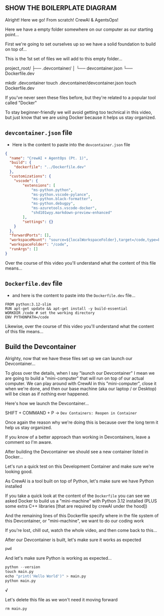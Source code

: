 ## SHOW THE BOILERPLATE DIAGRAM

Alright! Here we go! From scratch! CrewAI & AgentsOps!

Here we have a empty folder somewhere on our computer as our starting point...

First we're going to set ourselves up so we have a solid foundation to build on top of...

This is the 1st set of files we will add to this empty folder...

project_root/
├── .devcontainer/
│   └── devcontainer.json
└── Dockerfile.dev

mkdir .devcontainer
touch .devcontainer/devcontainer.json
touch Dockerfile.dev

If you've never seen these files before, but they're related to a popular tool called "Docker"

To stay beginner-friendly we will avoid getting too technical in this video, but just know that we are using Docker because it helps us stay organized.

## `devcontainer.json` file

- Here is the content to paste into the `devcontainer.json` file

```devcontainer.json
{
  "name": "CrewAI + AgentOps (Pt. 1)",
  "build": {
    "dockerfile": "../Dockerfile.dev"
  },
  "customizations": {
    "vscode": {
        "extensions": [
            "ms-python.python",
            "ms-python.vscode-pylance",
            "ms-python.black-formatter",
            "ms-python.debugpy",
            "ms-azuretools.vscode-docker",
            "shd101wyy.markdown-preview-enhanced"
        ],
        "settings": {}
    }
  },
  "forwardPorts": [],
  "workspaceMount": "source=${localWorkspaceFolder},target=/code,type=bind,consistency=delegated",
  "workspaceFolder": "/code",
  "runArgs": []
}
```

Over the course of this video you'll understand what the content of this file means...

## `Dockerfile.dev` file

- and here is the content to paste into the `Dockerfile.dev` file...

```.Dockerfile.dev
FROM python:3.12-slim
RUN apt-get update && apt-get install -y build-essential
WORKDIR /code # set the working directory
ENV PYTHONPATH=/code
```

Likewise, over the course of this video you'll understand what the content of this file means...

## Build the Devcontainer

Alrighty, now that we have these files set up we can launch our Devcontainer...

To gloss over the details, when I say "launch our Devcontainer" I mean we are going to build a "mini-computer" that will run on top of our actual computer. We can play around with CrewAI in this "mini-computer", close it when we're done, and then our base machine (aka our laptop / or Desktop) will be clean as if nothing ever happened.

Here's how we launch the Devcontainer...

SHIFT + COMMAND + P -> `Dev Containers: Reopen in Container`

Once again the reason why we're doing this is because over the long term it help us stay organized.

If you know of a better approach than working in Devcontainers, leave a comment so I'm aware.

After building the Devcontainer we should see a new container listed in Docker...

Let's run a quick test on this Development Container and make sure we're looking good.

As CrewAI is a tool built on top of Python, let's make sure we have Python installed

If you take a quick look at the content of the `Dockerfile` you can see we asked Docker to build us a "mini-machine" with Python 3.12 installed (PLUS some extra C++ libraries [that are required by crewAI under the hood])

And the remaining lines of this Dockerfile specify where in the file system of this Devcontainer, or "mini-machine", we want to do our coding work

If you're lost, chill out, watch the whole video, and then come back to this...

After our Devcontainer is built, let's make sure it works as expected

```.py
pwd
```

And let's make sure Python is working as expected...

```.py
python --version
touch main.py
echo "print('Hello World')" > main.py
python main.py
```

√

Let's delete this file as we won't need it moving forward

```.py
rm main.py
```